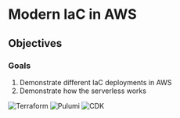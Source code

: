# Modern IaC in AWS
## Objectives
### Goals
1. Demonstrate different IaC deployments in AWS
2. Demonstrate how the serverless works

![Terraform](https://github.com/DovnarAlexander/aws-iac/workflows/.github/workflows/terraform.yml/badge.svg)
![Pulumi](https://github.com/DovnarAlexander/aws-iac/workflows/.github/workflows/pulumi.yml/badge.svg)
![CDK](https://github.com/DovnarAlexander/aws-iac/workflows/.github/workflows/cdk.yml/badge.svg)
